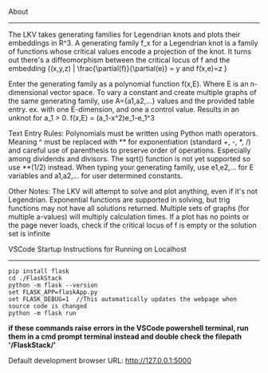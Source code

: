 About
*****
The LKV takes generating families for Legendrian knots and plots their embeddings in R^3.
A generating family f_x for a Legendrian knot is a family of functions whose critical values encode a projection of the knot. 
It turns out there's a diffeomorphism between the critical locus of f and the embedding 
        {(x,y,z) | \frac{\partial(f)}{\partial(e)} = y and f(x,e)=z }

Enter the generating family as a polynomial function f(x,E). Where E is an n-dimensional vector space.
To vary a constant and create multiple graphs of the same generating family, use A={a1,a2,...}
values and the provided table entry. 
ex. with one E-dimension, and one a control value. Results in an unknot for a_1 > 0. 
f(x,E) = (a_1-x^2)e_1-e_1^3

Text Entry Rules:
Polynomials must be written using Python math operators. 
Meaning ^ must be replaced with ** for exponentiation (standard +, -, *, /) and careful use of parenthesis 
to preserve order of operations. Especially among dividends and divisors. The sqrt() function is not yet 
supported so use **(1/2) instead.
When typing your generating family, use e1,e2,... for E variables and a1,a2,... for user determined constants. 

Other Notes:
The LKV will attempt to solve and plot anything, even if it's not Legendrian. 
Exponential functions are supported in solving, but trig functions may not have all solutions returned.
Multiple sets of graphs (for multiple a-values) will multiply calculation times.
If a plot has no points or the page never loads, 
check if the critical locus of f is empty or the solution set is infinite


VSCode Startup Instructions for Running on Localhost
****************************************************
```
pip install flask
cd ./FlaskStack
python -m flask --version
set FLASK_APP=flaskApp.py
set FLASK_DEBUG=1  //This automatically updates the webpage when source code is changed
python -m flask run
```
**if these commands raise errors in the VSCode powershell terminal, 
run them in a cmd prompt terminal instead and double check the filepath '/FlaskStack/'**

Default development browser URL: http://127.0.0.1:5000

